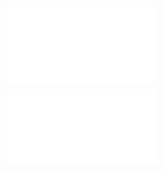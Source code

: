 ![RCCircuit](/circuit/modelo_acompanhamento_TPZ_cap.pdf)

![RLCircuit](/circuit/modelo_acompanhamento_TPZ_ind.pdf)